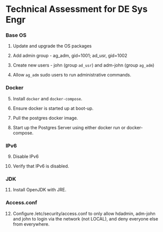 # Technical Assessment for DE Sys Engr

### Base OS

1. Update and upgrade the OS packages

2. Add admin group - ag_adm, gid=1001; ad_usr, gid=1002

3. Create new users - john (group `ad_usr`) and adm-john (group `ag_adm`)

4. Allow `ag_adm` sudo users to run administrative commands.

### Docker
5. Install `docker` and `docker-compose`. 

6. Ensure docker is started up at boot-up.

7. Pull the postgres docker image.

8. Start up the Postgres Server using either docker run or docker-compose.

### IPv6
9. Disable IPv6

10. Verify that IPv6 is disabled.

### JDK
11. Install OpenJDK with JRE.

### Access.conf
12. Configure /etc/security/access.conf to only allow hdadmin, adm-john and john to login via the network (not LOCAL), and deny everyone else from everywhere.
